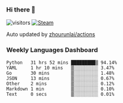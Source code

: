### Hi there 👋

![visitors](https://visitor-badge.glitch.me/badge?page_id=zhourunlai)
[![Steam](https://img.shields.io/badge/dynamic/json?label=Steam&query=%24.data.totalSubs&url=https%3A%2F%2Fapi.spencerwoo.com%2Fsubstats%2F%3Fsource%3DsteamGames%26queryKey%3D76561198285156854&suffix=%20Games&logo=steam&labelColor=134375&color=0b1a37&longCache=true)](http://steamcommunity.com/profiles/76561198285156854)

Auto updated by <a href="https://github.com/zhourunlai/zhourunlai/actions" target="_blank">zhourunlai/actions</a>

### Weekly Languages Dashboard

<!--PART:wakatime-->
```text
Python   31 hrs 52 mins █████████▒ 94.14%
YAML     1 hr 10 mins   ▒░░░░░░░░░ 3.47%
Go       30 mins        ▒░░░░░░░░░ 1.48%
JSON     13 mins        ▒░░░░░░░░░ 0.67%
Other    2 mins         ▒░░░░░░░░░ 0.12%
Markdown 1 min          ▒░░░░░░░░░ 0.10%
Text     0 secs         ▒░░░░░░░░░ 0.01%
```
<!--PART:wakatime-->
